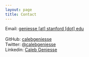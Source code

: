 ```yaml
---
layout: page
title: Contact
---
```


Email: [geniesse \[at\] stanford \[dot\] edu]()
<br>
<br>
GitHub: [calebgeniesse](https://github.com/calebgeniesse)
<br>
Twitter: [@calebgeniesse](https://twitter.com/calebgeniesse)
<br>
Linkedin: [Caleb Geniesse](https://www.linkedin.com/in/calebgeniesse)
